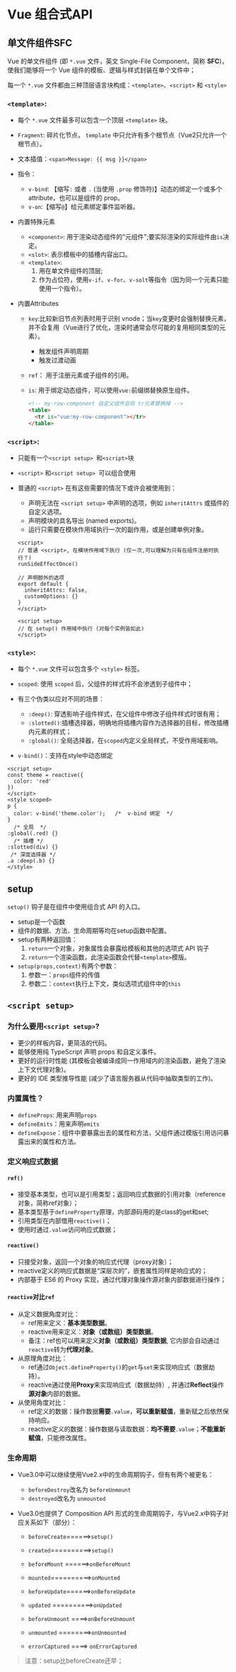 # Vue 组合式API

## 单文件组件SFC

Vue 的单文件组件 (即 `*.vue` 文件，英文 Single-File Component，简称 **SFC**)，使我们能够将一个 Vue 组件的模板、逻辑与样式封装在单个文件中；

每一个 `*.vue` 文件都由三种顶层语言块构成：`<template>`、`<script>` 和 `<style>`

### `<template>`:

- 每个 `*.vue` 文件最多可以包含一个顶层 `<template>` 块。

- `Fragment`: 碎片化节点， `template` 中只允许有多个根节点（Vue2只允许一个根节点）。

- 文本插值：`<span>Message: {{ msg }}</span>`

- 指令：

  - `v-bind`: 【缩写`:` 或者 `.` (当使用 `.prop` 修饰符)】动态的绑定一个或多个 attribute，也可以是组件的 prop。
  - `v-on`:【缩写`@`】给元素绑定事件监听器。

- 内置特殊元素

  - `<component>`: 用于渲染动态组件的"元组件";要实际渲染的实际组件由`is`决定。
  - `<slot>`: 表示模板中的插槽内容出口。
  - `<template>`: 
    1. 用在单文件组件的顶层;
    2. 作为占位符，使用`v-if`、`v-for`、`v-solt`等指令（因为同一个元素只能使用一个指令）。

- 内置Attributes

  - `key`:比较新旧节点列表时用于识别 vnode；当`key`变更时会强制替换元素，并不会复用（Vue进行了优化，渲染时通常会尽可能的复用相同类型的元素）。

    - 触发组件声明周期
    - 触发过渡动画

  - `ref`： 用于注册元素或子组件的引用。

  - `is`:  用于绑定动态组件，可以使用`vue:`前缀绑替换原生组件。

    ```html
    <!-- my-row-component 自定义组件会将 tr元素替换掉 -->
    <table>
      <tr is="vue:my-row-component"></tr>
    </table>
    ```

### `<script>`:

- 只能有一个`<script setup> `和`<script>`块

- `<script>` 和`<script setup> `可以组合使用

- 普通的 `<script>` 在有这些需要的情况下或许会被使用到：

  - 声明无法在 `<script setup>` 中声明的选项，例如 `inheritAttrs` 或插件的自定义选项。
  - 声明模块的具名导出 (named exports)。
  - 运行只需要在模块作用域执行一次的副作用，或是创建单例对象。
  
  ```vue
  <script>
  // 普通 <script>, 在模块作用域下执行 (仅一次,可以理解为只有在组件注册时执行？)
  runSideEffectOnce()
  
  // 声明额外的选项
  export default {
    inheritAttrs: false,
    customOptions: {}
  }
  </script>
  
  <script setup>
  // 在 setup() 作用域中执行 (对每个实例皆如此)
  </script>
  
  ```
  
  
  

### `<style>`:

- 每个 `*.vue` 文件可以包含多个 `<style>` 标签。

- `scoped`: 使用 `scoped` 后，父组件的样式将不会渗透到子组件中；
- 有三个伪类以应对不同的场景：
  - `:deep()`: 穿透影响子组件样式，在父组件中修改子组件样式时很有用；
  - `:slotted()`:插槽选择器，明确地将插槽内容作为选择器的目标，修改插槽内元素的样式；
  - `:global()`: 全局选择器，在`scoped`内定义全局样式，不受作用域影响。
- `v-bind()`：支持在style中动态绑定

```vue
<script setup>
const theme = reactive({
  color: 'red'
})
</script>
<style scoped>
p {
  color: v-bind('theme.color');   /*  v-bind 绑定  */
}
  /* 全局  */
:global(.red) {}
  /* 插槽 */
:slotted(div) {}
 /* 深度选择器 */
.a :deep(.b) {}
</style>
```

## setup

`setup()` 钩子是在组件中使用组合式 API 的入口。

- setup是一个函数
- 组件的数据、方法、生命周期等均在setup函数中配置。
- setup有两种返回值：
  1. `return`一个对象，对象属性会暴露给模板和其他的选项式 API 钩子
  2. `return`一个渲染函数，此渲染函数会代替`<template>`模版。
- `setup(props,context)`有两个参数：
  1. 参数一：`props`组件的传值
  2. 参数二：`context`执行上下文，类似选项式组件中的`this`

## `<script setup>`

### 为什么要用`<script setup>`?

- 更少的样板内容，更简洁的代码。
- 能够使用纯 TypeScript 声明 props 和自定义事件。
- 更好的运行时性能 (其模板会被编译成同一作用域内的渲染函数，避免了渲染上下文代理对象)。
- 更好的 IDE 类型推导性能 (减少了语言服务器从代码中抽取类型的工作)。

### 内置属性？

- `defineProps`: 用来声明`props`
- `defineEmits`：用来声明`emits`
- `defineExpose`：组件中要暴露出去的属性和方法，父组件通过模版引用访问暴露出来的属性和方法。

### 定义响应式数据

#### `ref()`

- 接受基本类型，也可以是引用类型；返回响应式数据的引用对象（reference对象，简称ref对象）；
- 基本类型基于`defineProperty`原理，内部源码用的是class的get和set;
- 引用类型在内部借用`reactive()`；
- 使用时通过`.value`访问响应式数据；

#### `reactive()`

- 只接受对象，返回一个对象的响应式代理（proxy对象）；
- reactive定义的响应式数据是“深层次的”，嵌套属性同样是响应式的；
- 内部基于 ES6 的 Proxy 实现，通过代理对象操作源对象内部数据进行操作；

#### `reactive`对比`ref`

- 从定义数据角度对比：
  - ref用来定义：**基本类型数据**。
  - reactive用来定义：**对象（或数组）类型数据**。
  - 备注：ref也可以用来定义**对象（或数组）类型数据**, 它内部会自动通过`reactive`转为**代理对象**。
- 从原理角度对比：
  - ref通过`Object.defineProperty()`的`get`与`set`来实现响应式（数据劫持）。
  - reactive通过使用**Proxy**来实现响应式（数据劫持）, 并通过**Reflect**操作**源对象**内部的数据。
- 从使用角度对比：
  - ref定义的数据：操作数据**需要**`.value`，**可以重新赋值**，重新赋之后依然保持响应。
  - reactive定义的数据：操作数据与读取数据：**均不需要**`.value`；**不能重新赋值**，只能修改属性。

### 生命周期

- Vue3.0中可以继续使用Vue2.x中的生命周期钩子，但有有两个被更名：

  - `beforeDestroy`改名为 `beforeUnmount`
  - `destroyed`改名为 `unmounted`

- Vue3.0也提供了 Composition API 形式的生命周期钩子，与Vue2.x中钩子对应关系如下（部分）：

  - `beforeCreate`======>`setup()`

  - `created`==========>`setup()`

  - `beforeMount` ======>`onBeforeMount`

  - `mounted`==========>`onMounted`

  - `beforeUpdate`======>`onBeforeUpdate`

  - `updated` ==========>`onUpdated`

  - `beforeUnmount` ====>`onBeforeUnmount`

  - `unmounted` ========>`onUnmounted`

  - `errorCaptured` ====> `onErrorCaptured`

    

> 注意：setup比beforeCreate还早；<script setup> 中的代码会在每次组件实例被创建的时候执行。


### 组件



